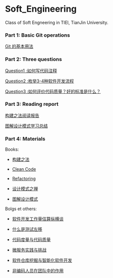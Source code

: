 # Soft_Engineering
Class of Soft Engneering in TIEI, TianJin University.

### Part 1: Basic Git operations

[Git 的基本用法](git_basics.md)

### Part 2: Three questions

[Question1 :如何写代码注释](./questions/Q1.如何写注释.md)

[Question2 :枚举3-4种软件开发流程](./questions/Q2.枚举3-4种软件开发流程.md)

[Question3 :如何评价代码质量？好的标准是什么？](questions/Q3整洁的代码就是好的代码.md)

### Part 3: Reading report

[构建之法阅读报告](./questions/构建之法阅读报告.md)

[图解设计模式学习总结](./design_pattern/设计模式学习总结.md)

### Part 4: Materials

Books:   

- [构建之法](./materias/构建之法.pdf)    

- [Clean Code](https://github.com/mmmmmmiracle/Soft_Engineering/blob/master/materias/Clean%20Code.pdf)  

- [Refactoring](https://github.com/mmmmmmiracle/Soft_Engineering/blob/master/materias/Refactoring_%20Improving%20the%20Design%20of%20Existing%20Code.pdf)    


- [设计模式之禅](./materias/设计模式之禅（第2版）.pdf)  


- [图解设计模式](./materias/图解设计模式.pdf)  

Bolgs et others:

- [软件开发工作量估算纵横谈](https://mp.weixin.qq.com/s?__biz=MzU5NzUyNTEzOQ==&mid=2247484199&idx=1&sn=fab84386745318d4765f70a237f4f70e&chksm=fe5354dbc924ddcdf8dd4d2a79936ac3bb4197f132ee5c4c88d39040157de590ce7ac59a8361&mpshare=1&scene=1&srcid=&sharer_sharetime=1572441841628&sharer_shareid=8556e00ef33adf06b7a21226af9c1fe6&pass_ticket=1pbF3N%2FQs9%2BFI8vsyJqWlfwPD8BFM67OspZx6dPa1br5O0uh9Gg8ssCSZdPHACIl#rd                      )

- [什么是测试左移](https://mp.weixin.qq.com/s?__biz=MzU2Njc3NDYxNw==&mid=2247484402&idx=1&sn=24582a19d1378531255065a58f7b176d&chksm=fca61dc4cbd194d2b6dc59dce0bc78ce3a046e8296eda7344d8697c90e529a52f92a67753373&mpshare=1&scene=1&srcid=10196ThSUCiEY52BWn0TJCfw&sharer_sharetime=1571443279122&sharer_shareid=b34086a09402e71b7a4fa2f9ab17c9d5&pass_ticket=1pbF3N%2FQs9%2BFI8vsyJqWlfwPD8BFM67OspZx6dPa1br5O0uh9Gg8ssCSZdPHACIl#rd)

- [代码度量与代码质量](https://mp.weixin.qq.com/s?__biz=MzU4NDU4OTM4OQ==&mid=2247484070&idx=1&sn=1aa4ec902a0f3cbf15d9399077dc96fd&chksm=fd96cb84cae142929b7f421e065c416f5a87ef9fbcc2fc3c899a4ec8c6c859c460ac29103954&scene=0&xtrack=1&pass_ticket=1pbF3N%2FQs9%2BFI8vsyJqWlfwPD8BFM67OspZx6dPa1br5O0uh9Gg8ssCSZdPHACIl#rd)
- [微服务实践与挑战](https://mp.weixin.qq.com/s?__biz=MzU4NDU4OTM4OQ==&mid=2247483875&idx=1&sn=192c7bbffbf7bc587e275a16758a888d&chksm=fd96c8c1cae141d7d4ec7b51b28d61fa7ad10d02e6b464f89affed4dc530cd540a16c11f0b43&mpshare=1&scene=1&srcid=1021u8kbmoic3QkTODd1MNMW&sharer_sharetime=1571653888491&sharer_shareid=b34086a09402e71b7a4fa2f9ab17c9d5&pass_ticket=1pbF3N%2FQs9%2BFI8vsyJqWlfwPD8BFM67OspZx6dPa1br5O0uh9Gg8ssCSZdPHACIl#rd)
- [软件仓库挖掘与智能化软件开发](https://mp.weixin.qq.com/s?__biz=MzU4NDU4OTM4OQ==&mid=2247483723&idx=1&sn=f25aee9bc1b1f46da687b667592a8ca7&chksm=fd96c869cae1417f487d4475e65fc213d4b791ce6357de1a608341a50d696ef17793cd116add&mpshare=1&scene=1&srcid=1021pY8siigrKuwrn9tMHOQh&sharer_sharetime=1571653933504&sharer_shareid=b34086a09402e71b7a4fa2f9ab17c9d5&pass_ticket=1pbF3N%2FQs9%2BFI8vsyJqWlfwPD8BFM67OspZx6dPa1br5O0uh9Gg8ssCSZdPHACIl#rd)
- [非编码人员在团队中的作用](https://mp.weixin.qq.com/s?__biz=MzA5MTA0NTIwMw==&mid=2652197220&idx=1&sn=6759cc401de57462f1fc780712fc8e27&chksm=8be39d58bc94144ea73664354d50469d03fdc018e8a3469015e79ca04e74217f32e806206680&mpshare=1&scene=1&srcid=&sharer_sharetime=1572572337025&sharer_shareid=b34086a09402e71b7a4fa2f9ab17c9d5&pass_ticket=1pbF3N%2FQs9%2BFI8vsyJqWlfwPD8BFM67OspZx6dPa1br5O0uh9Gg8ssCSZdPHACIl#rd)

